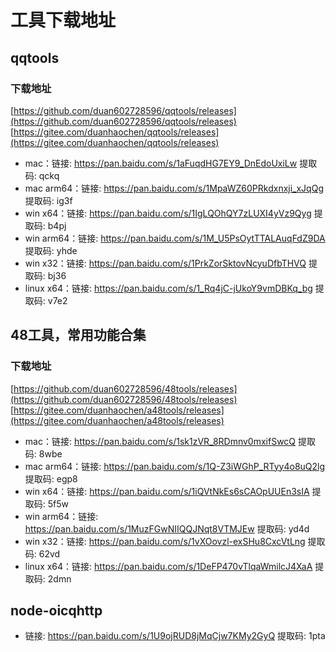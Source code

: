 # 工具下载地址

## qqtools

### 下载地址
[https://github.com/duan602728596/qqtools/releases](https://github.com/duan602728596/qqtools/releases)   
[https://gitee.com/duanhaochen/qqtools/releases](https://gitee.com/duanhaochen/qqtools/releases)
* mac：链接: https://pan.baidu.com/s/1aFuqdHG7EY9_DnEdoUxiLw 提取码: qckq
* mac arm64：链接: https://pan.baidu.com/s/1MpaWZ60PRkdxnxji_xJqQg 提取码: ig3f
* win x64：链接: https://pan.baidu.com/s/1IgLQOhQY7zLUXI4yVz9Qyg 提取码: b4pj
* win arm64：链接: https://pan.baidu.com/s/1M_U5PsOytTTALAuqFdZ9DA 提取码: yhde
* win x32：链接: https://pan.baidu.com/s/1PrkZorSktovNcyuDfbTHVQ 提取码: bj36
* linux x64：链接: https://pan.baidu.com/s/1_Rq4jC-jUkoY9vmDBKq_bg 提取码: v7e2

## 48工具，常用功能合集

### 下载地址
[https://github.com/duan602728596/48tools/releases](https://github.com/duan602728596/48tools/releases)   
[https://gitee.com/duanhaochen/a48tools/releases](https://gitee.com/duanhaochen/a48tools/releases)
* mac：链接: https://pan.baidu.com/s/1sk1zVR_8RDmnv0mxifSwcQ 提取码: 8wbe
* mac arm64：链接: https://pan.baidu.com/s/1Q-Z3iWGhP_RTyy4o8uQ2lg 提取码: egp8
* win x64：链接: https://pan.baidu.com/s/1iQVtNkEs6sCAOpUUEn3sIA 提取码: 5f5w
* win arm64：链接: https://pan.baidu.com/s/1MuzFGwNIIQQJNqt8VTMJEw 提取码: yd4d
* win x32：链接: https://pan.baidu.com/s/1vXOovzl-exSHu8CxcVtLng 提取码: 62vd
* linux x64：链接: https://pan.baidu.com/s/1DeFP470vTlqaWmilcJ4XaA 提取码: 2dmn

## node-oicqhttp

* 链接: https://pan.baidu.com/s/1U9ojRUD8jMqCjw7KMy2GyQ 提取码: 1pta
